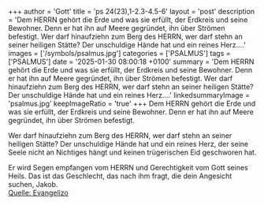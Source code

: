 +++
author = 'Gott'
title = 'ps 24(23),1-2.3-4.5-6'
layout = 'post'
description = 'Dem HERRN gehört die Erde und was sie erfüllt,  der Erdkreis und seine Bewohner. Denn er hat ihn auf Meere gegründet,  ihn über Strömen befestigt.  Wer darf hinaufziehn zum Berg des HERRN,  wer darf stehn an seiner heiligen Stätte? Der unschuldige Hände hat und ein reines Herz....'
images = ['/symbols/psalmus.jpg']
categories = ['PSALMUS']
tags = ['PSALMUS']
date = '2025-01-30 08:00:18 +0100'
summary = 'Dem HERRN gehört die Erde und was sie erfüllt,  der Erdkreis und seine Bewohner. Denn er hat ihn auf Meere gegründet,  ihn über Strömen befestigt.  Wer darf hinaufziehn zum Berg des HERRN,  wer darf stehn an seiner heiligen Stätte? Der unschuldige Hände hat und ein reines Herz....'
linkedsummaryImage = 'psalmus.jpg'
keepImageRatio = 'true'
+++
Dem HERRN gehört die Erde und was sie erfüllt, 
der Erdkreis und seine Bewohner.
Denn er hat ihn auf Meere gegründet, 
ihn über Strömen befestigt.

Wer darf hinaufziehn zum Berg des HERRN, 
wer darf stehn an seiner heiligen Stätte?
Der unschuldige Hände hat und ein reines Herz, 
der seine Seele nicht an Nichtiges hängt 
und keinen trügerischen Eid geschworen hat.<!--more-->

Er wird Segen empfangen vom HERRN 
und Gerechtigkeit vom Gott seines Heils.
Das ist das Geschlecht, das nach ihm fragt, 
die dein Angesicht suchen, Jakob.<br> [Quelle: Evangelizo](https://evangeliumtagfuertag.org/DE/gospel)
